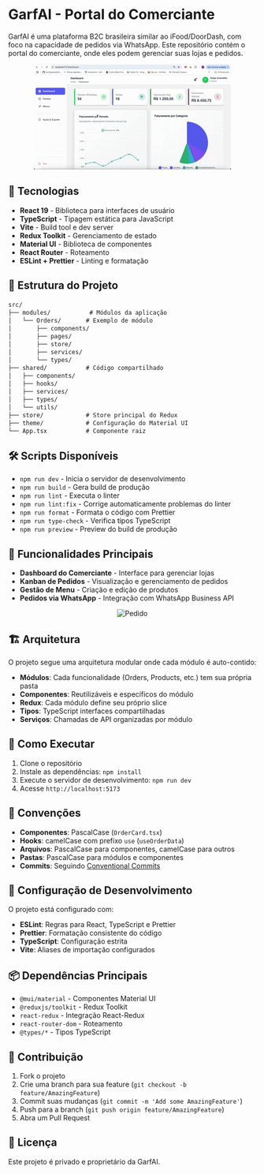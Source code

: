 # GarfAI - Portal do Comerciante

GarfAI é uma plataforma B2C brasileira similar ao iFood/DoorDash, com foco na capacidade de pedidos via WhatsApp. Este repositório contém o portal do comerciante, onde eles podem gerenciar suas lojas e pedidos.

<p align="center">
  <img src="public/portal.gif" alt="Demo do Portal do Comerciante">
</p>

## 🚀 Tecnologias

- **React 19** - Biblioteca para interfaces de usuário
- **TypeScript** - Tipagem estática para JavaScript
- **Vite** - Build tool e dev server
- **Redux Toolkit** - Gerenciamento de estado
- **Material UI** - Biblioteca de componentes
- **React Router** - Roteamento
- **ESLint + Prettier** - Linting e formatação

## 📁 Estrutura do Projeto

```
src/
├── modules/           # Módulos da aplicação
│   └── Orders/       # Exemplo de módulo
│       ├── components/
│       ├── pages/
│       ├── store/
│       ├── services/
│       └── types/
├── shared/           # Código compartilhado
│   ├── components/
│   ├── hooks/
│   ├── services/
│   ├── types/
│   └── utils/
├── store/            # Store principal do Redux
├── theme/            # Configuração do Material UI
└── App.tsx           # Componente raiz
```

## 🛠️ Scripts Disponíveis

- `npm run dev` - Inicia o servidor de desenvolvimento
- `npm run build` - Gera build de produção
- `npm run lint` - Executa o linter
- `npm run lint:fix` - Corrige automaticamente problemas do linter
- `npm run format` - Formata o código com Prettier
- `npm run type-check` - Verifica tipos TypeScript
- `npm run preview` - Preview do build de produção

## 🎯 Funcionalidades Principais

- **Dashboard do Comerciante** - Interface para gerenciar lojas
- **Kanban de Pedidos** - Visualização e gerenciamento de pedidos
- **Gestão de Menu** - Criação e edição de produtos
- **Pedidos via WhatsApp** - Integração com WhatsApp Business API

<p align="center">
  <img src="public/order.gif" alt="Pedido">
</p>

## 🏗️ Arquitetura

O projeto segue uma arquitetura modular onde cada módulo é auto-contido:

- **Módulos**: Cada funcionalidade (Orders, Products, etc.) tem sua própria pasta
- **Componentes**: Reutilizáveis e específicos do módulo
- **Redux**: Cada módulo define seu próprio slice
- **Tipos**: TypeScript interfaces compartilhadas
- **Serviços**: Chamadas de API organizadas por módulo

## 🚀 Como Executar

1. Clone o repositório
2. Instale as dependências: `npm install`
3. Execute o servidor de desenvolvimento: `npm run dev`
4. Acesse `http://localhost:5173`

## 📝 Convenções

- **Componentes**: PascalCase (`OrderCard.tsx`)
- **Hooks**: camelCase com prefixo `use` (`useOrderData`)
- **Arquivos**: PascalCase para componentes, camelCase para outros
- **Pastas**: PascalCase para módulos e componentes
- **Commits**: Seguindo [Conventional Commits](https://www.conventionalcommits.org/)

## 🔧 Configuração de Desenvolvimento

O projeto está configurado com:

- **ESLint**: Regras para React, TypeScript e Prettier
- **Prettier**: Formatação consistente do código
- **TypeScript**: Configuração estrita
- **Vite**: Aliases de importação configurados

## 📦 Dependências Principais

- `@mui/material` - Componentes Material UI
- `@reduxjs/toolkit` - Redux Toolkit
- `react-redux` - Integração React-Redux
- `react-router-dom` - Roteamento
- `@types/*` - Tipos TypeScript

## 🤝 Contribuição

1. Fork o projeto
2. Crie uma branch para sua feature (`git checkout -b feature/AmazingFeature`)
3. Commit suas mudanças (`git commit -m 'Add some AmazingFeature'`)
4. Push para a branch (`git push origin feature/AmazingFeature`)
5. Abra um Pull Request

## 📄 Licença

Este projeto é privado e proprietário da GarfAI.

